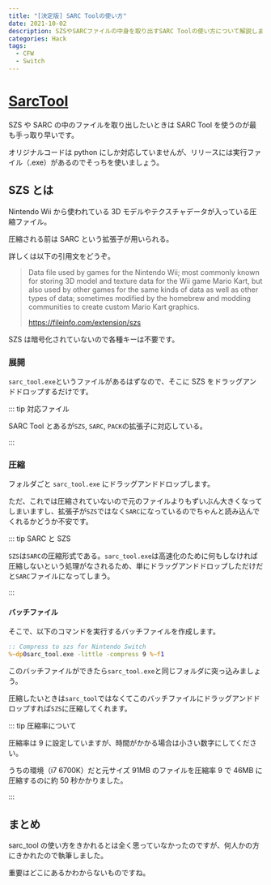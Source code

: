 ```yaml
---
title: "[決定版] SARC Toolの使い方"
date: 2021-10-02
description: SZSやSARCファイルの中身を取り出すSARC Toolの使い方について解説します
categories: Hack
tags:
  - CFW
  - Switch
---
```


# [SarcTool](https://github.com/aboood40091/SARC-Tool)

SZS や SARC の中のファイルを取り出したいときは SARC Tool を使うのが最も手っ取り早いです。

オリジナルコードは python にしか対応していませんが、リリースには実行ファイル（.exe）があるのでそっちを使いましょう。

## SZS とは

Nintendo Wii から使われている 3D モデルやテクスチャデータが入っている圧縮ファイル。

圧縮される前は SARC という拡張子が用いられる。

詳しくは以下の引用文をどうぞ。

> Data file used by games for the Nintendo Wii; most commonly known for storing 3D model and texture data for the Wii game Mario Kart, but also used by other games for the same kinds of data as well as other types of data; sometimes modified by the homebrew and modding communities to create custom Mario Kart graphics.
>
> https://fileinfo.com/extension/szs

SZS は暗号化されていないので各種キーは不要です。

### 展開

`sarc_tool.exe`というファイルがあるはずなので、そこに SZS をドラッグアンドドロップするだけです。

::: tip 対応ファイル

SARC Tool とあるが`SZS`, `SARC`, `PACK`の拡張子に対応している。

:::

### 圧縮

フォルダごと `sarc_tool.exe` にドラッグアンドドロップします。

ただ、これでは圧縮されていないので元のファイルよりもずいぶん大きくなってしまいますし、拡張子が`SZS`ではなく`SARC`になっているのでちゃんと読み込んでくれるかどうか不安です。

::: tip SARC と SZS

`SZS`は`SARC`の圧縮形式である。`sarc_tool.exe`は高速化のために何もしなければ圧縮しないという処理がなされるため、単にドラッグアンドドロップしただけだと`SARC`ファイルになってしまう。

:::

#### バッチファイル

そこで、以下のコマンドを実行するバッチファイルを作成します。

```bat
:: Compress to szs for Nintendo Switch
%~dp0sarc_tool.exe -little -compress 9 %~f1
```

このバッチファイルができたら`sarc_tool.exe`と同じフォルダに突っ込みましょう。

圧縮したいときは`sarc_tool`ではなくてこのバッチファイルにドラッグアンドドロップすれば`SZS`に圧縮してくれます。

::: tip 圧縮率について

圧縮率は 9 に設定していますが、時間がかかる場合は小さい数字にしてください。

うちの環境（i7 6700K）だと元サイズ 91MB のファイルを圧縮率 9 で 46MB に圧縮するのに約 50 秒かかりました。

:::

## まとめ

sarc_tool の使い方をきかれるとは全く思っていなかったのですが、何人かの方にきかれたので執筆しました。

重要はどこにあるかわからないものですね。
